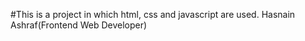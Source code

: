 #This is a project in which html, css and javascript are used.
Hasnain Ashraf(Frontend Web Developer)